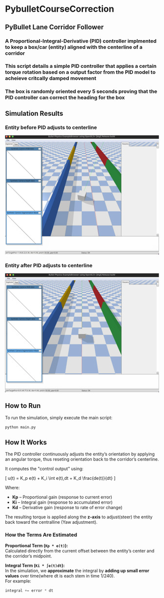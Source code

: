 # PybulletCourseCorrection
## PyBullet Lane Corridor Follower 
### A Proportional-Integral-Derivative (PID) controller implmented to keep a box/car (entity) aligned with the centerline of a corridor
### This script details a simple PID controller that applies a certain torque rotation based on a output factor from the PID model to acheieve critcally damped movement
### The box is randomly oriented every 5 seconds proving that the PID controller can correct the heading for the box 

## Simulation Results

### Entity before PID adjusts to centerline
![NotAligned](/PIDController/NonAlign.png)

### Entity after PID adjusts to centerline
![Aligned](/PIDController/Align.png)

## How to Run

To run the simulation, simply execute the main script:

```bash
python main.py
```

## How It Works

The PID controller continuously adjusts the entity’s orientation by applying an angular torque, thus reseting orientation back to the corridor’s centerline.  

It computes the "control output" using:

\[
u(t) = K_p e(t) + K_i \int e(t)\,dt + K_d \frac{de(t)}{dt}
\]

Where:

- **Kp** – Proportional gain (response to current error)  
- **Ki** – Integral gain (response to accumulated error)  
- **Kd** – Derivative gain (response to rate of error change)

The resulting torque is applied along the **z-axis** to adjust(steer) the entity back toward the centralline (Yaw adjustment).

### How the Terms Are Estimated

**Proportional Term (`Kp * e(t)`):**  
Calculated directly from the current offset between the entity’s center and the corridor’s midpoint.

**Integral Term (`Ki * ∫e(t)dt`):**  
In the simulation, we **approximate** the integral by **adding up small error values** over time(where dt is each stem in time 1/240).  
For example:
```python
integral += error * dt


